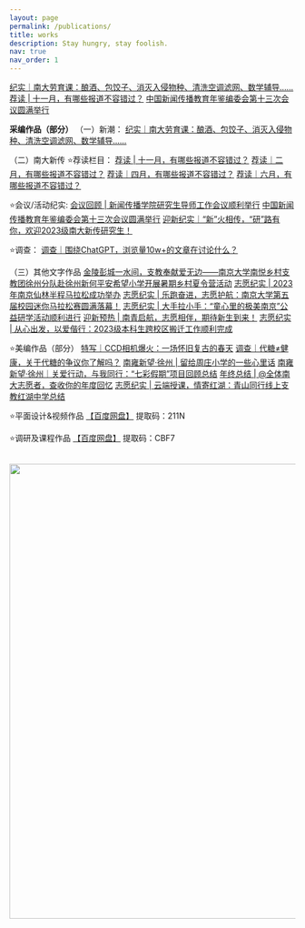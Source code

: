 ```yaml
---
layout: page
permalink: /publications/
title: works
description: Stay hungry, stay foolish.
nav: true
nav_order: 1
---
```


[纪实｜南大劳育课：酿酒、包饺子、消灭入侵物种、清洗空调滤网、数学辅导……](https://mp.weixin.qq.com/s/DzbDs9rzOmjSN6qEB1g_PQ)
[荐读 | 十一月，有哪些报道不容错过？](https://mp.weixin.qq.com/s/WNOqwycKNo-4JILpWAuSeg)
[中国新闻传播教育年鉴编委会第十三次会议圆满举行](https://mp.weixin.qq.com/s/tGjBsCvHHLbKoUlh2gQggA)

**采编作品（部分）**
（一）新潮：
[纪实｜南大劳育课：酿酒、包饺子、消灭入侵物种、清洗空调滤网、数学辅导……](https://mp.weixin.qq.com/s/DzbDs9rzOmjSN6qEB1g_PQ)

（二）南大新传
⭐️荐读栏目：
[荐读 | 十一月，有哪些报道不容错过？](https://mp.weixin.qq.com/s/WNOqwycKNo-4JILpWAuSeg)
[荐读｜二月，有哪些报道不容错过？](https://mp.weixin.qq.com/s/5bhvok7woH5sbawcK6xnTg)
[荐读｜四月，有哪些报道不容错过？](https://mp.weixin.qq.com/s/YZ40gGl-exWrgcP50yKjag)
[荐读｜六月，有哪些报道不容错过？](https://mp.weixin.qq.com/s/Qgb2wSt2P0gCd2ruM5XBYA)

⭐️会议/活动纪实:
[会议回顾 | 新闻传播学院研究生导师工作会议顺利举行](https://mp.weixin.qq.com/s/VRtGhOzk59r2HEyc1OckTg)
[中国新闻传播教育年鉴编委会第十三次会议圆满举行](https://mp.weixin.qq.com/s/tGjBsCvHHLbKoUlh2gQggA)
[迎新纪实｜“新”火相传，“研”路有你，欢迎2023级南大新传研究生！](https://mp.weixin.qq.com/s/0Z01O6pYmM8O4r3ernsH7w)

⭐️调查：
[调查｜围绕ChatGPT，浏览量10w+的文章在讨论什么？](https://mp.weixin.qq.com/s/sGczdGsbaBKbxMVodDKFhQ)


（三）其他文字作品
[金陵彭城一水间，支教奉献爱无边——南京大学南悦乡村支教团徐州分队赴徐州新何平安希望小学开展暑期乡村夏令营活动](http://www.86516edu.com/news/newsinfo278485.html)
[志愿纪实 | 2023年南京仙林半程马拉松成功举办](https://mp.weixin.qq.com/s/ghmwLsd2Bw6KWZ10598AAw)
[志愿纪实 | 乐跑奋进，志愿护航：南京大学第五届校园迷你马拉松赛圆满落幕！](https://mp.weixin.qq.com/s/eFplhzrxjHGLW1hj3LwXig)
[志愿纪实 | 大手拉小手：“童心里的极美南京”公益研学活动顺利进行](https://mp.weixin.qq.com/s/U1WmvObsNR-6ZdjFMzfkoA)
[迎新预热 | 南青启航，志愿相伴，期待新生到来！](https://mp.weixin.qq.com/s/3zka5WMOzK1eevrH3EZq8A)
[志愿纪实 | 从心出发，以爱偕行：2023级本科生跨校区搬迁工作顺利完成](https://mp.weixin.qq.com/s/5DT_CKDdZRx9L43ZLd-4Kg)

⭐️美编作品（部分）
[特写｜CCD相机爆火：一场怀旧复古的春天](https://mp.weixin.qq.com/s/0phoCaZVHIgbi3kGktuF5A)
[调查｜代糖≠健康，关于代糖的争议你了解吗？](https://mp.weixin.qq.com/s/dA5M0n1x0GGlJFmjiB2_Yg)
[南雍新望·徐州 | 留给周庄小学的一些心里话](https://mp.weixin.qq.com/s/xCov_GtECYg5NYmbfqewCw)
[南雍新望·徐州｜关爱行动，与我同行：“七彩假期”项目回顾总结](https://mp.weixin.qq.com/s/4ILO_uJRixXlrqRBV-m2Eg)
[年终总结 | @全体南大志愿者，查收你的年度回忆](https://mp.weixin.qq.com/s/FU-sWmTKn_tkTXjnmgDJuw)
[志愿纪实 | 云端授课，情寄红湖：青山同行线上支教红湖中学总结](https://mp.weixin.qq.com/s/6qy0E8lL4Ld8K8A5toAgag)

⭐️平面设计&视频作品
[【百度网盘】](https://pan.baidu.com/s/1iqRYy3V5XkHtb-Syh0tS6A?pwd=211N )
提取码：211N 

⭐️调研及课程作品
[【百度网盘】](链接：https://pan.baidu.com/s/1yMySK0e8R3resxqi5rbfrQ?pwd=CBF7 )
提取码：CBF7 

<br>
<a href="https://github.com/SocratesClub/SocratesClub.github.io/edit/master/_pages/publications.md">
  <img src="https://user-images.githubusercontent.com/543384/192227995-fdb3a693-2f68-4dc4-b9bd-06053066322f.png" width = "800" align="middle" />
</a>
<br>
